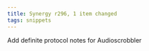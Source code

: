 ```yaml
---
title: Synergy r296, 1 item changed
tags: snippets
---
```


Add definite protocol notes for Audioscrobbler
